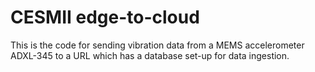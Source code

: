 # CESMII edge-to-cloud
This is the code for sending vibration data from a MEMS accelerometer ADXL-345 to a URL which has a database set-up for data ingestion. 
